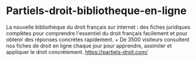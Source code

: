 # Partiels-droit-bibliotheque-en-ligne
La nouvelle bibliothèque du droit français sur internet : des fiches juridiques complètes pour comprendre l'essentiel du droit français facilement et pour obtenir des réponses concrètes rapidement. + De 3500 visiteurs consultent nos fiches de droit en ligne chaque jour pour apprendre, assimiler et appliquer le droit concrètement. https://partiels-droit.com/
